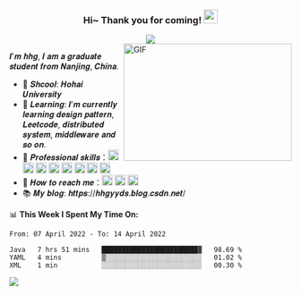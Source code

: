 <h3 align="center">
    Hi~ Thank you for coming!
    <img src="https://media.giphy.com/media/hvRJCLFzcasrR4ia7z/giphy.gif" width="25px">
</h3>
<div align="center">
    <img align="center" src="https://readme-typing-svg.herokuapp.com?color=e65e2a&width=380&height=45&lines=BackGround+web+developer+hhgyyds">
</div>

<img align="right" alt="GIF" src="https://github.com/pudongping/pudongping/blob/main/code.gif?raw=true" width="300" height="210" />

𝑰'𝒎 𝒉𝒉𝒈, 𝑰 𝒂𝒎 𝒂 𝒈𝒓𝒂𝒅𝒖𝒂𝒕𝒆 𝒔𝒕𝒖𝒅𝒆𝒏𝒕 𝒇𝒓𝒐𝒎 𝑵𝒂𝒏𝒋𝒊𝒏𝒈, 𝑪𝒉𝒊𝒏𝒂.

- :school: 𝑺𝒉𝒄𝒐𝒐𝒍: 𝑯𝒐𝒉𝒂𝒊 𝑼𝒏𝒊𝒗𝒆𝒓𝒔𝒊𝒕𝒚
- 🌱 𝑳𝒆𝒂𝒓𝒏𝒊𝒏𝒈: 𝑰’𝒎 𝒄𝒖𝒓𝒓𝒆𝒏𝒕𝒍𝒚 𝒍𝒆𝒂𝒓𝒏𝒊𝒏𝒈 𝒅𝒆𝒔𝒊𝒈𝒏 𝒑𝒂𝒕𝒕𝒆𝒓𝒏, 𝑳𝒆𝒆𝒕𝒄𝒐𝒅𝒆, 𝒅𝒊𝒔𝒕𝒓𝒊𝒃𝒖𝒕𝒆𝒅 𝒔𝒚𝒔𝒕𝒆𝒎, 𝒎𝒊𝒅𝒅𝒍𝒆𝒘𝒂𝒓𝒆 𝒂𝒏𝒅 𝒔𝒐 𝒐𝒏.
- :briefcase: 𝑷𝒓𝒐𝒇𝒆𝒔𝒔𝒊𝒐𝒏𝒂𝒍 𝒔𝒌𝒊𝒍𝒍𝒔：<img height="19px" src="https://img.shields.io/badge/java-grey.svg?&logo=java&logoColor=white"/> <img
        height="19px" src="https://img.shields.io/badge/spring-%236DB33F.svg?logo=spring&logoColor=green"/> <img
        height="19px" src="https://img.shields.io/badge/ubuntu-%23E95420.svg?&logo=ubuntu&logoColor=white"/> <img
        height="19px" src="https://img.shields.io/badge/docker-%232496ED.svg?&logo=docker&logoColor=white"/> <img
        height="19px" src="https://img.shields.io/badge/mysql-%234479A1.svg?&logo=mysql&logoColor=white"/> <img
        height="19px" src="https://img.shields.io/badge/git-%23F05032.svg?&logo=git&logoColor=white"/> <img
        height="19px" src="https://img.shields.io/badge/redis-%23DC382D.svg?&logo=redis&logoColor=white"/> <img
        height="19px" src="https://img.shields.io/badge/rabbitmq-%23FF6600.svg?logo=rabbitmq&logoColor=white"/>
- :heartbeat: 𝑯𝒐𝒘 𝒕𝒐 𝒓𝒆𝒂𝒄𝒉 𝒎𝒆：<a href="https://github.com/21want28k"><img height="19px" src="https://img.shields.io/badge/github-black.svg?&logo=github"/></a> <a href="https://www.facebook.com/profile.php?id=100075279821134"><img height="19px" src="https://img.shields.io/badge/facebook-white.svg?&logo=facebook" /></a> <a href="https://github.com/21want28k/pictures/blob/master/3143332f70bca07d7a6d8aaa85632f8.jpg"><img height="19px" src="https://img.shields.io/badge/wechat-grey.svg?&logo=wechat&logoColor=green" /></a>
- :books: 𝑴𝒚 𝒃𝒍𝒐𝒈: 𝒉𝒕𝒕𝒑𝒔://𝒉𝒉𝒈𝒚𝒚𝒅𝒔.𝒃𝒍𝒐𝒈.𝒄𝒔𝒅𝒏.𝒏𝒆𝒕/ 

📊 **This Week I Spent My Time On:**
<!--START_SECTION:waka-->

```text
From: 07 April 2022 - To: 14 April 2022

Java   7 hrs 51 mins   ████████████████████████▓   98.69 %
YAML   4 mins          ▒░░░░░░░░░░░░░░░░░░░░░░░░   01.02 %
XML    1 min           ░░░░░░░░░░░░░░░░░░░░░░░░░   00.30 %
```

<!--END_SECTION:waka-->

![](https://github-readme-stats.vercel.app/api?username=21want28k) 


<!--
**21want28k/21want28k** is a ✨ _special_ ✨ repository because its `README.md` (this file) appears on your GitHub profile.

Here are some ideas to get you started:

- 🔭 I’m currently working on ...
- 🌱 I’m currently learning ...
- 👯 I’m looking to collaborate on ...
- 🤔 I’m looking for help with ...
- 💬 Ask me about ...
- 📫 How to reach me: ...
- 😄 Pronouns: ...
- ⚡ Fun fact: ...
-->
